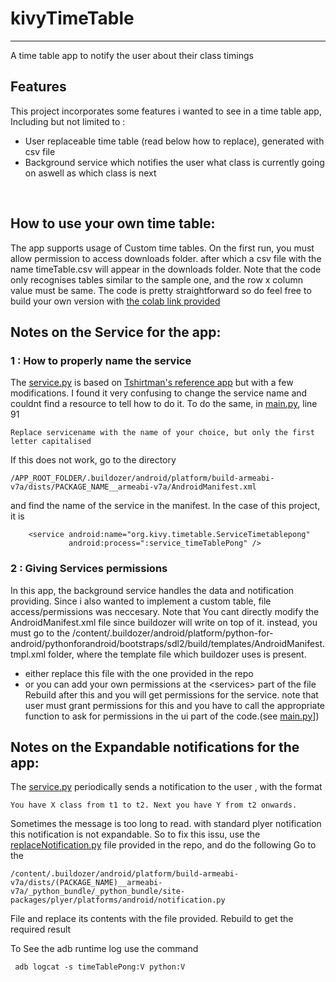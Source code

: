 # kivyTimeTable
<hr>
A time table app to notify the user about their class timings 
<br>


## Features
This project incorporates some features i wanted to see in a time table app, Including but not limited to :
- User replaceable time table (read below how to replace), generated with csv file
- Background service which notifies the user what class is currently going on aswell as which class is next

<br>


## How to use your own time table:
The app supports usage of Custom time tables. On the first run, you must allow permission to access downloads folder. after which a csv file with the name timeTable.csv will appear in the downloads folder. Note that the code only recognises tables similar to the sample one, and the row x column value must be same. The code is pretty straightforward so do feel free to build your own version with [the colab link provided](https://gist.github.com/nandanhere/5ba4d76cad282a0c0b64a1ec1b8530e1)

        
## Notes on the Service for the app:
### 1 : How to properly name the service
The [service.py](https://github.com/nandanhere/kivyTimeTable/blob/main/service.py) is based on [Tshirtman's reference app](https://github.com/tshirtman/kivy_service_osc) but with a few modifications.
I found it very confusing to change the service name and couldnt find a resource to tell how to do it. To do the same, in [main.py](https://github.com/nandanhere/kivyTimeTable/blob/main/main.py), line 91

    Replace servicename with the name of your choice, but only the first letter capitalised 

If this does not work, go to the directory 

    /APP_ROOT_FOLDER/.buildozer/android/platform/build-armeabi-v7a/dists/PACKAGE_NAME__armeabi-v7a/AndroidManifest.xml
  
and find the name of the service in the manifest. In the case of this project, it is 

        <service android:name="org.kivy.timetable.ServiceTimetablepong"
                 android:process=":service_timeTablePong" />
### 2 : Giving Services permissions
In this app, the background service handles the data and notification providing. Since i also wanted to implement a custom table, file access/permissions was neccesary. Note that You cant directly modify the AndroidManifest.xml file since buildozer will write on top of it. instead, you must go to the 
    /content/.buildozer/android/platform/python-for-android/pythonforandroid/bootstraps/sdl2/build/templates/AndroidManifest.tmpl.xml
folder, where the template file which buildozer uses is present.
-   either replace this file with the one provided in the repo
-   or you can add your own permissions at the \<services> part of the file
Rebuild after this and you will get permissions for the service. note that user must grant permissions for this and you have to call the appropriate function to ask for permissions in the ui part of the code.(see [main.py](https://github.com/nandanhere/kivyTimeTable/blob/main/main.py)])
## Notes on the Expandable notifications for the app:
The [service.py](https://github.com/nandanhere/kivyTimeTable/blob/main/service.py) periodically sends a notification to the user , with the format 

    You have X class from t1 to t2. Next you have Y from t2 onwards.

Sometimes the message is too long to read. with standard plyer notification this notification is not expandable. So to fix this issu, use the [replaceNotification.py](https://github.com/nandanhere/kivyTimeTable/blob/main/replaceNotification.py) file provided in the repo, and do the following Go to the 

    /content/.buildozer/android/platform/build-armeabi-v7a/dists/(PACKAGE_NAME)__armeabi-v7a/_python_bundle/_python_bundle/site-packages/plyer/platforms/android/notification.py
File and replace its contents with the file provided. Rebuild to get the required result

To See the adb runtime log use the command 

     adb logcat -s timeTablePong:V python:V
